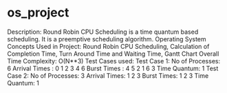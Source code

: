 # os_project
Description:   Round Robin CPU Scheduling is a time quantum based  scheduling. It is a preemptive scheduling algorithm.   Operating System Concepts Used in Project:   Round Robin CPU Scheduling, Calculation of Completion Time, Turn Around Time and Waiting Time, Gantt Chart    Overall Time Complexity: O(N**3) Test Cases used:  Test Case 1: No of Processes: 6 Arrival Times : 0 1 2 3 4 6 Burst Times : 4 5 2 1 6 3 Time Quantum: 1  Test Case 2: No of Processes: 3 Arrival Times: 1 2 3 Burst Times: 1 2 3 Time Quantum: 1
